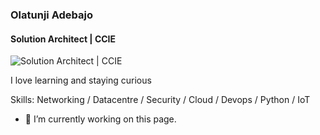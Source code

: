 ###  Olatunji Adebajo
#### Solution Architect | CCIE
![Solution Architect | CCIE](https://arturssmirnovs.github.io/github-profile-readme-generator/images/banner.png)

I love learning and staying curious

Skills: Networking / Datacentre / Security / Cloud / Devops / Python / IoT

- 🔭 I’m currently working on this page. 




